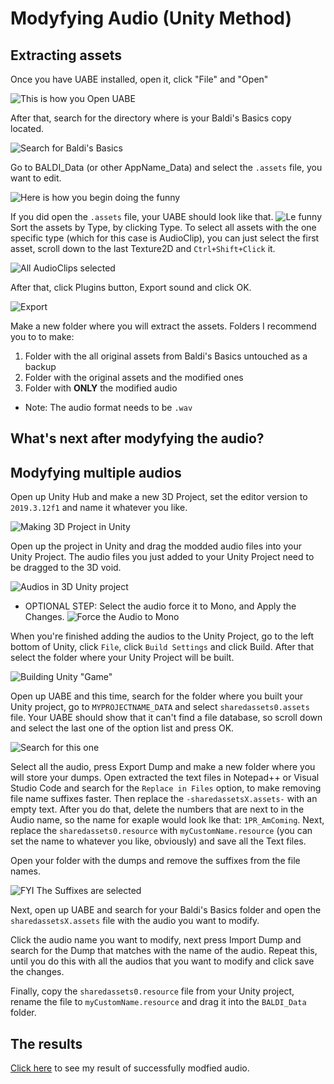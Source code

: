 # Modyfying Audio (Unity Method)
## Extracting assets
Once you have UABE installed, open it, click "File" and "Open"

![This is how you Open UABE](images/textures/open-uabe.png)

After that, search for the directory where is your Baldi's Basics copy located.

![Search for Baldi's Basics](images/textures/where-baldi.png)

Go to BALDI_Data (or other AppName_Data) and select the `.assets` file, you want to edit.

![Here is how you begin doing the funny](images/textures/open-assets-file.png)

If you did open the `.assets` file, your UABE should look like that.
![Le funny](images/textures/let-the-funny-begin.png)
Sort the assets by Type, by clicking Type. To select all assets with the one specific type (which for this case is AudioClip), you can just select the first asset, scroll down to the last Texture2D and `Ctrl+Shift+Click` it.

![All AudioClips selected](images/audio/all-audioclips-selected.png)

After that, click Plugins button, Export sound and click OK.

![Export](images/audio/export-the-sound.png)

Make a new folder where you will extract the assets.
Folders I recommend you to to make:
1. Folder with the all original assets from Baldi's Basics untouched as a backup
2. Folder with the original assets and the modified ones
3. Folder with **ONLY** the modified audio

- Note: The audio format needs to be `.wav`

## What's next after modyfying the audio?

## Modyfying multiple audios

Open up Unity Hub and make a new 3D Project, set the editor version to `2019.3.12f1` and name it whatever you like.

![Making 3D Project in Unity](images/audio/makingNewUnityProject.png)

Open up the project in Unity and drag the modded audio files into your Unity Project. The audio files you just added to your Unity Project need to be dragged to the 3D void.

![Audios in 3D Unity project](images/audio/selectTheAudioInUnity.png)

- OPTIONAL STEP: Select the audio force it to Mono, and Apply the Changes. ![Force the Audio to Mono](images/audio/forceToMono.png)

When you're finished adding the audios to the Unity Project, go to the left bottom of Unity, click `File`, click `Build Settings` and click Build. After that select the folder where your Unity Project will be built.

![Building Unity "Game"](images/audio/buildSettings.png)

Open up UABE and this time, search for the folder where you built your Unity project, go to `MYPROJECTNAME_DATA` and select `sharedassets0.assets` file. Your UABE should show that it can't find a file database, so scroll down and select the last one of the option list and press OK.

![Search for this one](images/audio/cantFind.png)

Select all the audio, press Export Dump and make a new folder where you will store your dumps. Open extracted the text files in Notepad++ or Visual Studio Code and search for the `Replace in Files` option, to make removing file name suffixes faster. Then replace the `-sharedassetsX.assets-` with an empty text. After you do that, delete the numbers that are next to in the Audio name, so the name for exaple would look lke that: `1PR_AmComing`. Next, replace the `sharedassets0.resource` with `myCustomName.resource` (you can set the name to whatever you like, obviously) and save all the Text files.

Open your folder with the dumps and remove the suffixes from the file names.

![FYI The Suffixes are selected](images/audio/removeTheSuffix.png)

Next, open up UABE and search for your Baldi's Basics folder and open the `sharedassetsX.assets` file with the audio you want to modify.

Click the audio name you want to modify, next press Import Dump and search for the Dump that matches with the name of the audio. Repeat this, until you do this with all the audios that you want to modify and click save the changes.

Finally, copy the `sharedassets0.resource` file from your Unity project, rename the file to `myCustomName.resource` and drag it into the `BALDI_Data` folder.

## The results

[Click here](https://www.youtube.com/watch?v=8lQmpJM3jEs) to see my result of successfully modfied audio. 